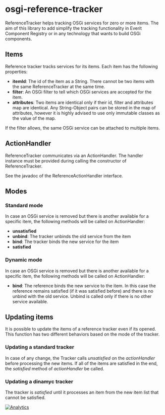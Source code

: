 osgi-reference-tracker
======================

ReferenceTracker helps tracking OSGi services for zero or more items. The
aim of this library to add simplify the tracking functionality in Everit
Component Registry or in any technology that wants to build OSGi components.

## Items

Reference tracker tracks services for its items. Each item has the following
properties:

 - __itemId__: The id of the item as a String. There cannot be two items
   with the same ReferenceTracker at the same time.
 - __filter__: An OSGi filter to tell which OSGi services are accepted for
   the item.
 - __attributes__: Two items are identical only if their id, filter and
   attributes map are identical. Any String-Object pairs can be stored
   in the map of attributes, however it is highly advised to use only
   immutable classes as the value of the map.

If the filter allows, the same OSGi service can be attached to multiple
items.

## ActionHandler

ReferenceTracker communicates via an ActionHandler. The handler instance
must be provided during calling the constructor of ReferenceTracker.

See the javadoc of the ReferenceActionHandler interface.

## Modes

### Standard mode

In case an OSGi service is removed but there is another available for a
specific item, the following methods will be called on ActionHandler:

 - __unsatisfied__
 - __unbind__: The tracker unbinds the old service from the item
 - __bind__: The tracker binds the new service for the item
 - __satisfied__
 
### Dynamic mode

In case an OSGi service is removed but there is another available for a
specific item, the following methods will be called on ActionHandler:

 - __bind__: The reference binds the new service to the item. In this case
   the reference remains satisfied (if it was satisfied before) and there
   is no unbind with the old service. Unbind is called only if there is no
   other service available. 

## Updating items

It is possible to update the items of a reference tracker even if its
opened. This function has two different behaviors based on the mode of
the tracker.

### Updating a standard tracker

In case of any change, the Tracker calls _unsatisfied_ on the _actionHandler_
before processing the new items. If all of the items are satisfied in the
end, the _satisfied_ method of _actionHandler_ be called.

### Updating a dinamyc tracker

The tracker is _satisfied_ until it processes an item from the new item list
that cannot be satisfied.

[![Analytics](https://ga-beacon.appspot.com/UA-15041869-4/everit-org/osgi-reference-tracker)](https://github.com/igrigorik/ga-beacon)
